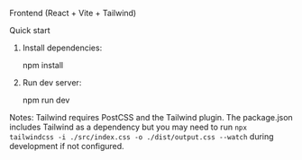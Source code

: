 Frontend (React + Vite + Tailwind)

Quick start

1. Install dependencies:

   npm install

2. Run dev server:

   npm run dev

Notes: Tailwind requires PostCSS and the Tailwind plugin. The package.json includes Tailwind as a dependency but you may need to run `npx tailwindcss -i ./src/index.css -o ./dist/output.css --watch` during development if not configured.
